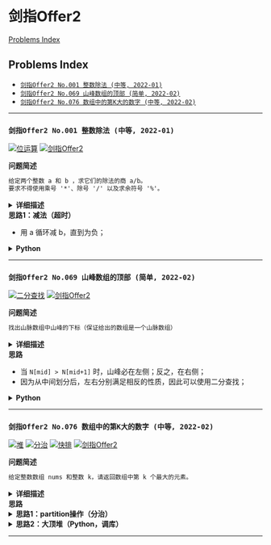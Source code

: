 # 剑指Offer2

[Problems Index](#problems-index)

<!-- Tag: 剑指Offer(突击版)、剑指Offer2 -->

Problems Index
---
- [`剑指Offer2 No.001 整数除法 (中等, 2022-01)`](#剑指offer2-no001-整数除法-中等-2022-01)
- [`剑指Offer2 No.069 山峰数组的顶部 (简单, 2022-02)`](#剑指offer2-no069-山峰数组的顶部-简单-2022-02)
- [`剑指Offer2 No.076 数组中的第K大的数字 (中等, 2022-02)`](#剑指offer2-no076-数组中的第k大的数字-中等-2022-02)

---

### `剑指Offer2 No.001 整数除法 (中等, 2022-01)`

[![位运算](https://img.shields.io/badge/位运算-lightgray.svg)](技巧-位运算.md)
[![剑指Offer2](https://img.shields.io/badge/剑指Offer2-lightgray.svg)](题集-剑指Offer2.md)

<!-- Tag: 位运算 -->

<summary><b>问题简述</b></summary>

```txt
给定两个整数 a 和 b ，求它们的除法的商 a/b。
要求不得使用乘号 '*'、除号 '/' 以及求余符号 '%'。
```

<details><summary><b>详细描述</b></summary>

```txt
给定两个整数 a 和 b ，求它们的除法的商 a/b ，要求不得使用乘号 '*'、除号 '/' 以及求余符号 '%'。

注意：
    整数除法的结果应当截去（truncate）其小数部分，例如：truncate(8.345) = 8 以及 truncate(-2.7335) = -2
    假设我们的环境只能存储 32 位有符号整数，其数值范围是 [−2^31, 2^31−1]。本题中，如果除法结果溢出，则返回 2^31 − 1

示例 1：
    输入：a = 15, b = 2
    输出：7
    解释：15/2 = truncate(7.5) = 7
示例 2：
    输入：a = 7, b = -3
    输出：-2
    解释：7/-3 = truncate(-2.33333..) = -2
示例 3：
    输入：a = 0, b = 1
    输出：0
示例 4：
    输入：a = 1, b = 1
    输出：1
提示:
    -2^31 <= a, b <= 2^31 - 1
    b != 0

来源：力扣（LeetCode）
链接：https://leetcode-cn.com/problems/xoh6Oh
著作权归领扣网络所有。商业转载请联系官方授权，非商业转载请注明出处。
```

</details>

<!-- <div align="center"><img src="../_assets/xxx.png" height="300" /></div> -->

<summary><b>思路1：减法（超时）</b></summary>

- 用 a 循环减 b，直到为负；

<details><summary><b>Python</b></summary>

```python
```

</details>

---

### `剑指Offer2 No.069 山峰数组的顶部 (简单, 2022-02)`

[![二分查找](https://img.shields.io/badge/二分查找-lightgray.svg)](算法-二分.md)
[![剑指Offer2](https://img.shields.io/badge/剑指Offer2-lightgray.svg)](题集-剑指Offer2.md)

<!-- Tag: 二分查找 -->

<summary><b>问题简述</b></summary>

```txt
找出山脉数组中山峰的下标（保证给出的数组是一个山脉数组）
```

<details><summary><b>详细描述</b></summary>

```txt
符合下列属性的数组 arr 称为 山峰数组（山脉数组） ：

    arr.length >= 3
    存在 i（0 < i < arr.length - 1）使得：
        arr[0] < arr[1] < ... arr[i-1] < arr[i]
        arr[i] > arr[i+1] > ... > arr[arr.length - 1]
    
    给定由整数组成的山峰数组 arr ，返回任何满足 arr[0] < arr[1] < ... arr[i - 1] < arr[i] > arr[i + 1] > ... > arr[arr.length - 1] 的下标 i ，即山峰顶部。

示例 1：
    输入：arr = [0,1,0]
    输出：1
示例 2：
    输入：arr = [1,3,5,4,2]
    输出：2
示例 3：
    输入：arr = [0,10,5,2]
    输出：1
示例 4：
    输入：arr = [3,4,5,1]
    输出：2
示例 5：
    输入：arr = [24,69,100,99,79,78,67,36,26,19]
    输出：2

提示：
    3 <= arr.length <= 10^4
    0 <= arr[i] <= 10^6
    题目数据保证 arr 是一个山脉数组
 
进阶：很容易想到时间复杂度 O(n) 的解决方案，你可以设计一个 O(log(n)) 的解决方案吗？

来源：力扣（LeetCode）
链接：https://leetcode-cn.com/problems/B1IidL
著作权归领扣网络所有。商业转载请联系官方授权，非商业转载请注明出处。
```

</details>


<summary><b>思路</b></summary>

- 当 `N[mid] > N[mid+1]` 时，山峰必在左侧；反之，在右侧；
- 因为从中间划分后，左右分别满足相反的性质，因此可以使用二分查找；


<details><summary><b>Python</b></summary>

```python
class Solution:
    def peakIndexInMountainArray(self, arr: List[int]) -> int:
        """"""
        left, right = 1, len(arr) - 2

        ans = 0
        while left <= right:
            mid = left + (right - left) // 2
            if arr[mid] > arr[mid + 1]:  # 山峰在左侧
                ans = mid  # 目前已知 mid 位置的值是最大的，因为保证 arr 是一个山脉数组，所以一定会来到这个分支
                right = mid - 1
            else:  # 山峰在右侧
                left = mid + 1

        return ans
```

</details>

---

### `剑指Offer2 No.076 数组中的第K大的数字 (中等, 2022-02)`

[![堆](https://img.shields.io/badge/堆-lightgray.svg)](数据结构-堆、优先队列.md)
[![分治](https://img.shields.io/badge/分治-lightgray.svg)](算法-分治.md)
[![快排](https://img.shields.io/badge/快排-lightgray.svg)](算法-排序.md)
[![剑指Offer2](https://img.shields.io/badge/剑指Offer2-lightgray.svg)](题集-剑指Offer2.md)

<!-- Tag: 堆、分治、快排 -->

<summary><b>问题简述</b></summary>

```txt
给定整数数组 nums 和整数 k，请返回数组中第 k 个最大的元素。
```

<details><summary><b>详细描述</b></summary>

```txt
给定整数数组 nums 和整数 k，请返回数组中第 k 个最大的元素。

请注意，你需要找的是数组排序后的第 k 个最大的元素，而不是第 k 个不同的元素。

示例 1:
    输入: [3,2,1,5,6,4] 和 k = 2
    输出: 5
示例 2:
    输入: [3,2,3,1,2,4,5,5,6] 和 k = 4
    输出: 4

提示：
    1 <= k <= nums.length <= 10^4
    -10^4 <= nums[i] <= 10^4

来源：力扣（LeetCode）
链接：https://leetcode-cn.com/problems/xx4gT2
著作权归领扣网络所有。商业转载请联系官方授权，非商业转载请注明出处。
```

</details>


<summary><b>思路</b></summary>

<details><summary><b>思路1：partition操作（分治）</b></summary>

- partition操作描述：先随机确定一个锚点，然后将数组划分为小于锚点和大于锚点的两部分呢；

```python
import random


class Solution:
    """"""

    def findKthLargest(self, nums: List[int], k: int) -> int:  # noqa
        """"""
        lo, hi = 0, len(nums) - 1

        while True:  # 第 k 大，排序后期下标应该是 k - 1
            idx = self.partition(nums, lo, hi)
            if idx + 1 == k:
                return nums[idx]
            elif idx + 1 < k:
                lo = idx + 1
            else:
                hi = idx - 1

    def partition(self, nums: List[int], lo: int, hi: int) -> int:
        """"""
        # === 挑选锚点 ===
        # 方式1）默认选 lo 作为锚点
        # pivot = nums[lo]

        # 方式2）随机选择一个锚点，并把锚点固定到首位或末位，这里交换到首位
        flag = random.randint(lo, hi)
        pivot = nums[flag]
        nums[flag], nums[lo] = nums[lo], nums[flag]

        # === partition 操作 ===
        # 方式1）单向遍历
        idx = lo  # 记录锚点在数组中的升序顺位
        for i in range(lo + 1, hi + 1):
            if nums[i] > pivot:  # 找到一个大于锚点的值
                idx += 1
                nums[idx], nums[i] = nums[i], nums[idx]

        nums[idx], nums[lo] = nums[lo], nums[idx]  # 把锚点交换到 idx 的位置

        return idx

        # 方式2）左右交换
        # l, r = lo, hi
        # while l < r:
        #     while l < r and nums[r] <= pivot:
        #         r -= 1
        #     while l < r and nums[l] >= pivot:
        #         l += 1
        #     if l < r:
        #         nums[l], nums[r] = nums[r], nums[l]
        # nums[lo], nums[l] = nums[l], nums[lo]
        #
        # return l
```

</details>


<details><summary><b>思路2：大顶堆（Python，调库）</b></summary>

```python
import heapq


class Solution:
    def findKthLargest(self, nums: List[int], k: int) -> int:
        """"""
        heap = []
        
        for x in nums:
            heapq.heappush(heap, -x)  # 默认是小顶堆，这里传入 -x，模拟大顶堆
            
        for _ in range(k - 1):
            heapq.heappop(heap)
            
        return -heap[0]
```

</details>

---
